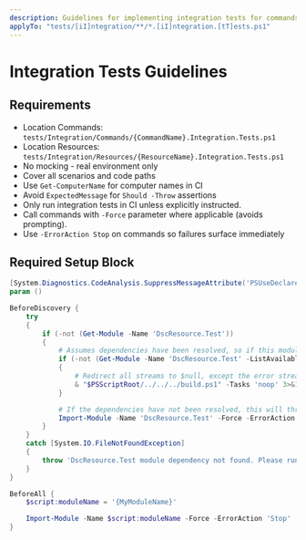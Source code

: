 ```yaml
---
description: Guidelines for implementing integration tests for commands.
applyTo: "tests/[iI]ntegration/**/*.[iI]ntegration.[tT]ests.ps1"
---
```


# Integration Tests Guidelines

## Requirements
- Location Commands: `tests/Integration/Commands/{CommandName}.Integration.Tests.ps1`
- Location Resources: `tests/Integration/Resources/{ResourceName}.Integration.Tests.ps1`
- No mocking - real environment only
- Cover all scenarios and code paths
- Use `Get-ComputerName` for computer names in CI
- Avoid `ExpectedMessage` for `Should -Throw` assertions
- Only run integration tests in CI unless explicitly instructed.
- Call commands with `-Force` parameter where applicable (avoids prompting).
- Use `-ErrorAction Stop` on commands so failures surface immediately

## Required Setup Block

```powershell
[System.Diagnostics.CodeAnalysis.SuppressMessageAttribute('PSUseDeclaredVarsMoreThanAssignments', '', Justification = 'Suppressing this rule because Script Analyzer does not understand Pester syntax.')]
param ()

BeforeDiscovery {
    try
    {
        if (-not (Get-Module -Name 'DscResource.Test'))
        {
            # Assumes dependencies have been resolved, so if this module is not available, run 'noop' task.
            if (-not (Get-Module -Name 'DscResource.Test' -ListAvailable))
            {
                # Redirect all streams to $null, except the error stream (stream 2)
                & "$PSScriptRoot/../../../build.ps1" -Tasks 'noop' 3>&1 4>&1 5>&1 6>&1 > $null
            }

            # If the dependencies have not been resolved, this will throw an error.
            Import-Module -Name 'DscResource.Test' -Force -ErrorAction 'Stop'
        }
    }
    catch [System.IO.FileNotFoundException]
    {
        throw 'DscResource.Test module dependency not found. Please run ".\build.ps1 -ResolveDependency -Tasks build" first.'
    }
}

BeforeAll {
    $script:moduleName = '{MyModuleName}'

    Import-Module -Name $script:moduleName -Force -ErrorAction 'Stop'
}
```
